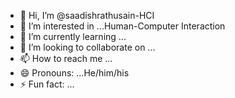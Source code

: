 - 👋 Hi, I’m @saadishrathusain-HCI
- 👀 I’m interested in ...Human-Computer Interaction 
- 🌱 I’m currently learning ...
- 💞️ I’m looking to collaborate on ...
- 📫 How to reach me ...
- 😄 Pronouns: ...He/him/his
- ⚡ Fun fact: ...

<!---
saadishrathusain-HCI/saadishrathusain-HCI is a ✨ special ✨ repository because its `README.md` (this file) appears on your GitHub profile.
You can click the Preview link to take a look at your changes.
--->
